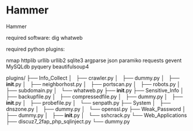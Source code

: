 Hammer
======

Hammer

required software:
dig
whatweb

required python plugins:

nmap
httplib
urllib
urllib2
sqlite3
argparse 
json
paramiko
requests
gevent
MySQLdb
pyquery
beautifulsoup4


plugins/
├── Info_Collect
│   ├── crawler.py
│   ├── dummy.py
│   ├── __init__.py
│   ├── neighborhost.py
│   ├── portscan.py
│   ├── robots.py
│   ├── subdomain.py
│   └── whatweb.py
├── __init__.py
├── Sensitive_Info
│   ├── backupfile.py
│   ├── compressedfile.py
│   ├── dummy.py
│   ├── __init__.py
│   ├── probefile.py
│   └── senpath.py
├── System
│   ├── dnszone.py
│   ├── dummy.py
│   └── openssl.py
├── Weak_Password
│   ├── dummy.py
│   ├── __init__.py
│   └── sshcrack.py
└── Web_Applications
    ├── discuz7_2fap_php_sqlinject.py
    └── dummy.py
